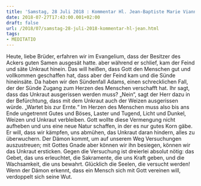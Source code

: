 ```yaml
---
title: 'Samstag, 28 Juli 2018 : Kommentar Hl. Jean-Baptiste Marie Vianney'
date: 2018-07-27T17:43:00.001+02:00
draft: false
url: /2018/07/samstag-28-juli-2018-kommentar-hl-jean.html
tags: 
- MEDITATIO
---
```


Heute, liebe Brüder, erfahren wir im Evangelium, dass der Besitzer des Ackers guten Samen ausgesät hatte. aber während er schlief, kam der Feind und säte Unkraut hinein. Das will heißen, dass Gott den Menschen gut und vollkommen geschaffen hat, dass aber der Feind kam und die Sünde hineinsäte. Da haben wir den Sündenfall Adams, einen schrecklichen Fall, der der Sünde Zugang zum Herzen des Menschen verschafft hat. Ihr sagt, dass das Unkraut ausgerissen werden muss? „Nein“, sagt der Herr dazu in der Befürchtung, dass mit dem Unkraut auch der Weizen ausgerissen würde. „Wartet bis zur Ernte.“ Im Herzen des Menschen muss also bis ans Ende ungetrennt Gutes und Böses, Laster und Tugend, Licht und Dunkel, Weizen und Unkraut verbleiben. Gott wollte diese Vermengung nicht aufheben und uns eine neue Natur schaffen, in der es nur gutes Korn gäbe. Er will, dass wir kämpfen, uns abmühen, das Unkraut daran hindern, alles zu überwuchern. Der Dämon kommt, um auf unserem Weg Versuchungen auszustreuen; mit Gottes Gnade aber können wir ihn besiegen, können wir das Unkraut ersticken. Gegen die Versuchung ist dreierlei absolut nötig: das Gebet, das uns erleuchtet, die Sakramente, die uns Kraft geben, und die Wachsamkeit, die uns bewahrt. Glücklich die Seelen, die versucht werden! Wenn der Dämon erkennt, dass ein Mensch sich mit Gott vereinen will, verdoppelt sich seine Wut.